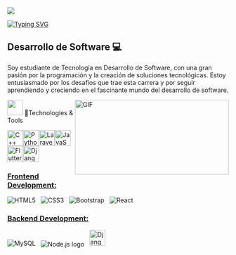 <!-- RGB GIF -->
<img src="https://user-images.githubusercontent.com/73097560/115834477-dbab4500-a447-11eb-908a-139a6edaec5c.gif"> 

<a href="https://git.io/typing-svg"><img src="https://readme-typing-svg.herokuapp.com?font=Fira+Code&weight=600&size=30&duration=3000&pause=5000&color=851c73&center=true&vCenter=true&width=1000&lines=Hey+there%2C+I'm+Alexis+Soto" alt="Typing SVG" /></a>

## Desarrollo de Software 💻
Soy estudiante de Tecnología en Desarrollo de Software, con una gran pasión por la programación y la creación de soluciones tecnológicas. Estoy entusiasmado por los desafíos que trae esta carrera y por seguir aprendiendo y creciendo en el fascinante mundo del desarrollo de software.

<img align="right" top="400" height="170" width="350" alt="GIF" src="https://media3.giphy.com/media/v1.Y2lkPTc5MGI3NjExNHJwYjZsZ2VkMjNxOWZxMjU4NTVqeTJuZXB3eDAweGs2ZXduZ21lNyZlcD12MV9pbnRlcm5hbF9naWZfYnlfaWQmY3Q9Zw/xFkgeu7dhfgqqxJqmj/giphy.gif">
<!-- Technologies & ToolsS -->
<picture> <img src = "https://github.com/7oSkaaa/7oSkaaa/blob/main/Images/Programming_Languages.gif?raw=true" width=35px></picture>  🚀Technologies & Tools 
<p align="left"><a href="https://docs.microsoft.com/en-us/cpp/?view=msvc-170" target="_blank" rel="noreferrer"><img src="https://raw.githubusercontent.com/danielcranney/readme-generator/main/public/icons/skills/cplusplus-colored.svg" width="36" height="36" alt="C++" /></a><a href="https://www.python.org/" target="_blank" rel="noreferrer"><img src="https://raw.githubusercontent.com/danielcranney/readme-generator/main/public/icons/skills/python-colored.svg" width="36" height="36" alt="Python" /></a><a href="https://laravel.com/" target="_blank" rel="noreferrer"><img src="https://raw.githubusercontent.com/danielcranney/readme-generator/main/public/icons/skills/laravel-colored.svg" width="36" height="36" alt="Laravel" /></a><a href="https://developer.mozilla.org/en-US/docs/Web/JavaScript" target="_blank" rel="noreferrer"><img src="https://raw.githubusercontent.com/danielcranney/readme-generator/main/public/icons/skills/javascript-colored.svg" width="36" height="36" alt="JavaScript" /></a><a href="https://flutter.dev/" target="_blank" rel="noreferrer"><img src="https://raw.githubusercontent.com/danielcranney/readme-generator/main/public/icons/skills/flutter-colored.svg" width="36" height="36" alt="Flutter" /></a><a href="https://www.djangoproject.com/" target="_blank" rel="noreferrer"><img src="https://raw.githubusercontent.com/danielcranney/readme-generator/main/public/icons/skills/django-colored.svg" width="36" height="36" alt="Django" /></a>

<!-- Frontend -->
### <u> Frontend Development: </u>
![HTML5](https://img.shields.io/badge/html5-%23E34F26.svg?style=for-the-badge&logo=html5&logoColor=white)
&nbsp;
![CSS3](https://img.shields.io/badge/css3-%231572B6.svg?style=for-the-badge&logo=css3&logoColor=white)
&nbsp;
![Bootstrap](https://img.shields.io/badge/bootstrap-%238511FA.svg?style=for-the-badge&logo=bootstrap&logoColor=white)
&nbsp;
![React](https://img.shields.io/badge/react-%2320232a.svg?style=for-the-badge&logo=react&logoColor=%2361DAFB)
&nbsp;

<!--  Backend -->
### <u> Backend Development: </u>
![MySQL](https://img.shields.io/badge/mysql-4479A1.svg?style=for-the-badge&logo=mysql&logoColor=white)
&nbsp;
<img src="https://img.shields.io/badge/Node.js-339933?style=for-the-badge&logo=nodedotjs&logoColor=white" alt="Node.js logo" title="Node.js" align="center" />
&nbsp;
<a href="https://www.djangoproject.com/" target="_blank" rel="noreferrer"><img src="https://raw.githubusercontent.com/danielcranney/readme-generator/main/public/icons/skills/django-colored.svg" width="36" height="36" alt="Django" /></a>


